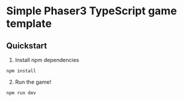# Simple Phaser3 TypeScript game template

## Quickstart

1. Install npm dependencies
```
npm install
```

2. Run the game!
```
npm run dev
```
